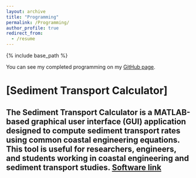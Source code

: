 ```yaml
---
layout: archive
title: "Programming"
permalink: /Programming/
author_profile: true
redirect_from:
  - /resume
---
```


{% include base_path %}

You can see my completed programming on my [GitHub page](https://github.com/Pouyazarbipour).

# [Sediment Transport Calculator]

The **Sediment Transport Calculator** is a MATLAB-based graphical user interface (GUI) application designed to compute sediment transport rates using common coastal engineering equations. This tool is useful for researchers, engineers, and students working in coastal engineering and sediment transport studies.
[Software link](https://github.com/Pouyazarbipour/Sediment-Transport-Calculator)
---

  
